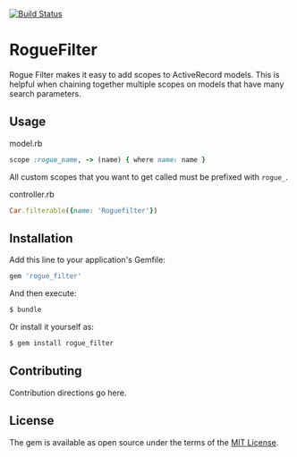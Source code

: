 [![Build Status](https://travis-ci.org/corey-rb/rogue_filter.svg?branch=master)](https://travis-ci.org/corey-rb/rogue_filter)


# RogueFilter
Rogue Filter makes it easy to add scopes to ActiveRecord models.  This is helpful when chaining together multiple scopes on models that have many search parameters.

## Usage
model.rb
```ruby
scope :rogue_name, -> (name) { where name: name }
```

All custom scopes that you want to get called must be prefixed with `rogue_`.

controller.rb
```ruby
Car.filterable({name: 'Roguefilter'})
```

## Installation
Add this line to your application's Gemfile:

```ruby
gem 'rogue_filter'
```

And then execute:
```bash
$ bundle
```

Or install it yourself as:
```bash
$ gem install rogue_filter
```

## Contributing
Contribution directions go here.

## License
The gem is available as open source under the terms of the [MIT License](http://opensource.org/licenses/MIT).
